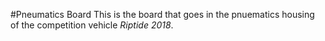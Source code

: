 #Pneumatics Board
This is the board that goes in the pnuematics housing of the competition vehicle _Riptide 2018_.